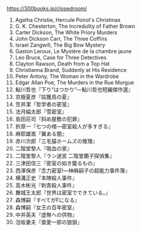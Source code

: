 https://300books.jp/closedroom/

1. Agatha Christie, Hercule Poirot's Christmas
2. G. K. Chesterton, The Incredulity of Father Brown
3. Carter Dickson, The White Priory Murders
4. John Dickson Carr, The Three Coffins
5. Israel Zangwill, The Big Bow Mystery
6. Gaston Leroux, Le Mystère de la chambre jaune
7. Leo Bruce, Case for Three Detectives
8. Clayton Rawson, Death from a Top Hat
9. Christianna Brand, Suddenly at His Residence
10. Peter Antony, The Woman in the Wardrobe
11. Edgar Allan Poe, The Murders in the Rue Morgue
12. 鮎川哲也『下り“はつかり”―鮎川哲也短編傑作選』
13. 京極夏彦『姑獲鳥の夏』
14. 笠井潔『哲学者の密室』
15. 法月綸太郎『雪密室』
16. 島田荘司『斜め屋敷の犯罪』
17. 折原一『七つの棺―密室殺人が多すぎる』
18. 麻耶雄嵩『翼ある闇』
19. 赤川次郎『三毛猫ホームズの推理』
20. 二階堂黎人『吸血の家』
21. 二階堂黎人『ラン迷宮 二階堂蘭子探偵集』
22. 三津田信三『密室の如き籠るもの』
23. 西澤保彦『念力密室!―神麻嗣子の超能力事件簿』
24. 横溝正史『本陣殺人事件』
25. 高木彬光『刺青殺人事件』
26. 舞城王太郎『世界は密室でできている。』
27. 森博嗣『すべてがFになる』
28. 森博嗣『女王の百年密室』
29. 中井英夫『虚無への供物』
30. 泡坂妻夫『亜愛一郎の狼狽』
